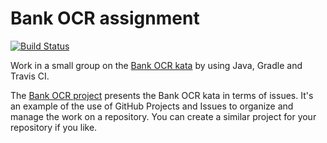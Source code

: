# Bank OCR assignment

[![Build Status](https://travis-ci.com/dario-campagna/Bank-OCR-assignment.svg?branch=master)](https://travis-ci.com/dario-campagna/Bank-OCR-assignment)

Work in a small group on the [Bank OCR kata](http://codingdojo.org/kata/BankOCR/) by using Java, Gradle and Travis CI.

The [Bank OCR project](https://github.com/dario-campagna/bank-ocr-assignment/projects/1) presents the Bank OCR kata in terms of issues. It's an example of the use of GitHub Projects and Issues to organize and manage the work on a repository. You can create a similar project for your repository if you like.
